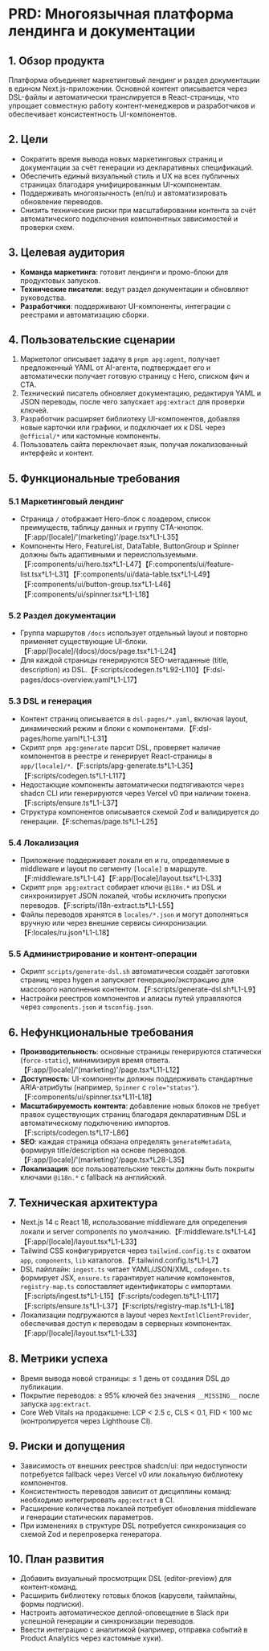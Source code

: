 # PRD: Многоязычная платформа лендинга и документации

## 1. Обзор продукта
Платформа объединяет маркетинговый лендинг и раздел документации в едином Next.js-приложении. Основной контент описывается через DSL-файлы и автоматически транслируется в React-страницы, что упрощает совместную работу контент-менеджеров и разработчиков и обеспечивает консистентность UI-компонентов.

## 2. Цели
- Сократить время вывода новых маркетинговых страниц и документации за счёт генерации из декларативных спецификаций.
- Обеспечить единый визуальный стиль и UX на всех публичных страницах благодаря унифицированным UI-компонентам.
- Поддерживать многоязычность (en/ru) и автоматизировать обновление переводов.
- Снизить технические риски при масштабировании контента за счёт автоматического подключения компонентных зависимостей и проверки схем.

## 3. Целевая аудитория
- **Команда маркетинга**: готовит лендинги и промо-блоки для продуктовых запусков.
- **Технические писатели**: ведут раздел документации и обновляют руководства.
- **Разработчики**: поддерживают UI-компоненты, интеграции с реестрами и автоматизацию сборки.

## 4. Пользовательские сценарии
1. Маркетолог описывает задачу в `pnpm apg:agent`, получает предложенный YAML от AI-агента, подтверждает его и автоматически получает готовую страницу с Hero, списком фич и CTA.
2. Технический писатель обновляет документацию, редактируя YAML и JSON переводы, после чего запускает `apg:extract` для проверки ключей.
3. Разработчик расширяет библиотеку UI-компонентов, добавляя новые карточки или графики, и подключает их к DSL через `@official/*` или кастомные компоненты.
4. Пользователь сайта переключает язык, получая локализованный интерфейс и контент.

## 5. Функциональные требования
### 5.1 Маркетинговый лендинг
- Страница `/` отображает Hero-блок с лоадером, список преимуществ, таблицу данных и группу CTA-кнопок.【F:app/[locale]/'(marketing)'/page.tsx†L1-L35】
- Компоненты Hero, FeatureList, DataTable, ButtonGroup и Spinner должны быть адаптивными и переиспользуемыми.【F:components/ui/hero.tsx†L1-L47】【F:components/ui/feature-list.tsx†L1-L31】【F:components/ui/data-table.tsx†L1-L49】【F:components/ui/button-group.tsx†L1-L46】【F:components/ui/spinner.tsx†L1-L18】

### 5.2 Раздел документации
- Группа маршрутов `/docs` использует отдельный layout и повторно применяет существующие UI-блоки.【F:app/[locale]/(docs)/docs/page.tsx†L1-L24】
- Для каждой страницы генерируются SEO-метаданные (title, description) из DSL.【F:scripts/codegen.ts†L92-L110】【F:dsl-pages/docs-overview.yaml†L1-L17】

### 5.3 DSL и генерация
- Контент страниц описывается в `dsl-pages/*.yaml`, включая layout, динамический режим и блоки с компонентами.【F:dsl-pages/home.yaml†L1-L31】
- Скрипт `pnpm apg:generate` парсит DSL, проверяет наличие компонентов в реестре и генерирует React-страницы в `app/[locale]/*`.【F:scripts/apg-generate.ts†L1-L35】【F:scripts/codegen.ts†L1-L117】
- Недостающие компоненты автоматически подтягиваются через shadcn CLI или генерируются через Vercel v0 при наличии токена.【F:scripts/ensure.ts†L1-L37】
- Структура компонентов описывается схемой Zod и валидируется до генерации.【F:schemas/page.ts†L1-L25】

### 5.4 Локализация
- Приложение поддерживает локали en и ru, определяемые в middleware и layout по сегменту `[locale]` в маршруте.【F:middleware.ts†L1-L4】【F:app/[locale]/layout.tsx†L1-L33】
- Скрипт `pnpm apg:extract` собирает ключи `@i18n.*` из DSL и синхронизирует JSON локалей, чтобы исключить пропуски переводов.【F:scripts/i18n-extract.ts†L1-L55】
- Файлы переводов хранятся в `locales/*.json` и могут дополняться вручную или через внешние сервисы синхронизации.【F:locales/ru.json†L1-L18】

### 5.5 Администрирование и контент-операции
- Скрипт `scripts/generate-dsl.sh` автоматически создаёт заготовки страниц через hygen и запускает генерацию/экстракцию для массового наполнения контентом.【F:scripts/generate-dsl.sh†L1-L9】
- Настройки реестров компонентов и алиасы путей управляются через `components.json` и `tsconfig.json`.

## 6. Нефункциональные требования
- **Производительность**: основные страницы генерируются статически (`force-static`), минимизируя время ответа.【F:app/[locale]/'(marketing)'/page.tsx†L11-L12】
- **Доступность**: UI-компоненты должны поддерживать стандартные ARIA-атрибуты (например, `Spinner` с `role="status"`).【F:components/ui/spinner.tsx†L11-L18】
- **Масштабируемость контента**: добавление новых блоков не требует правок существующих страниц благодаря декларативным DSL и автоматическому подключению импортов.【F:scripts/codegen.ts†L17-L86】
- **SEO**: каждая страница обязана определять `generateMetadata`, формируя title/description на основе переводов.【F:app/[locale]/'(marketing)'/page.tsx†L28-L35】
- **Локализация**: все пользовательские тексты должны быть покрыты ключами `@i18n.*` с fallback на английский.

## 7. Техническая архитектура
- Next.js 14 с React 18, использование middleware для определения локали и server components по умолчанию.【F:middleware.ts†L1-L4】【F:app/[locale]/layout.tsx†L1-L33】
- Tailwind CSS конфигурируется через `tailwind.config.ts` с охватом `app`, `components`, `lib` каталогов.【F:tailwind.config.ts†L1-L7】
- DSL пайплайн: `ingest.ts` читает YAML/JSON/XML, `codegen.ts` формирует JSX, `ensure.ts` гарантирует наличие компонентов, `registry-map.ts` сопоставляет идентификаторы с импортами.【F:scripts/ingest.ts†L1-L15】【F:scripts/codegen.ts†L1-L117】【F:scripts/ensure.ts†L1-L37】【F:scripts/registry-map.ts†L1-L18】
- Локализации подгружаются в layout через `NextIntlClientProvider`, обеспечивая доступ к переводам в серверных компонентах.【F:app/[locale]/layout.tsx†L1-L33】

## 8. Метрики успеха
- Время вывода новой страницы: ≤ 1 день от создания DSL до публикации.
- Покрытие переводов: ≥ 95% ключей без значения `__MISSING__` после запуска `apg:extract`.
- Core Web Vitals на продакшене: LCP < 2.5 c, CLS < 0.1, FID < 100 мс (контролируется через Lighthouse CI).

## 9. Риски и допущения
- Зависимость от внешних реестров shadcn/ui: при недоступности потребуется fallback через Vercel v0 или локальную библиотеку компонентов.
- Консистентность переводов зависит от дисциплины команд: необходимо интегрировать `apg:extract` в CI.
- Расширение количества локалей потребует обновления middleware и генерации статических параметров.
- При изменениях в структуре DSL потребуется синхронизация со схемой Zod и перепроверка генератора.

## 10. План развития
- Добавить визуальный просмотрщик DSL (editor-preview) для контент-команд.
- Расширить библиотеку готовых блоков (карусели, таймлайны, формы подписки).
- Настроить автоматическое деплой-оповещение в Slack при успешной генерации и синхронизации переводов.
- Ввести интеграцию с аналитикой (например, отправка событий в Product Analytics через кастомные хуки).

